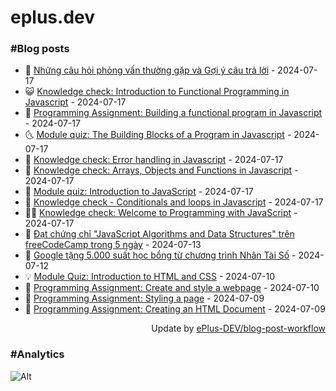 # eplus.dev

### #Blog posts

<!-- BLOG-POST-LIST:START -->
 - 🧰 [Những câu hỏi phỏng vấn thường gặp và Gợi ý câu trả lời](https://eplus.dev/nhung-cau-hoi-phong-van-thuong-gap-va-goi-y-cau-tra-loi) - 2024-07-17
 - 😺 [Knowledge check: Introduction to Functional Programming in Javascript](https://eplus.dev/knowledge-check-introduction-to-functional-programming-in-javascript) - 2024-07-17
 - 🗽 [Programming Assignment: Building a functional program in Javascript](https://eplus.dev/programming-assignment-building-a-functional-program-in-javascript) - 2024-07-17
 - 🌜 [Module quiz: The Building Blocks of a Program in Javascript](https://eplus.dev/module-quiz-the-building-blocks-of-a-program-in-javascript) - 2024-07-17
 - 📝 [Knowledge check: Error handling in Javascript](https://eplus.dev/knowledge-check-error-handling-in-javascript) - 2024-07-17
 - 🚀 [Knowledge check: Arrays, Objects and Functions in Javascript](https://eplus.dev/knowledge-check-arrays-objects-and-functions-in-javascript) - 2024-07-17
 - 💼 [Module quiz: Introduction to JavaScript](https://eplus.dev/module-quiz-introduction-to-javascript) - 2024-07-17
 - 🦣 [Knowledge check - Conditionals and loops in Javascript](https://eplus.dev/knowledge-check-conditionals-and-loops-in-javascript) - 2024-07-17
 - 👨‍🏫 [Knowledge check: Welcome to Programming with JavaScript](https://eplus.dev/knowledge-check-welcome-to-programming-with-javascript) - 2024-07-17
 - 🔭 [Đạt chứng chỉ &quot;JavaScript Algorithms and Data Structures&quot; trên freeCodeCamp trong 5 ngày](https://eplus.dev/dat-chung-chi-javascript-algorithms-and-data-structures-tren-freecodecamp-trong-5-ngay) - 2024-07-13
 - 🤡 [Google tặng 5.000 suất học bổng từ chương trình Nhân Tài Số](https://eplus.dev/google-tang-5000-suat-hoc-bong-tu-chuong-trinh-nhan-tai-so) - 2024-07-12
 - 💡 [Module Quiz: Introduction to HTML and CSS](https://eplus.dev/module-quiz-introduction-to-html-and-css) - 2024-07-10
 - 🦣 [Programming Assignment: Create and style a webpage](https://eplus.dev/programming-assignment-create-and-style-a-webpage) - 2024-07-10
 - 💪 [Programming Assignment: Styling a page](https://eplus.dev/programming-assignment-styling-a-page) - 2024-07-09
 - 🤡 [Programming Assignment: Creating an HTML Document](https://eplus.dev/programming-assignment-creating-an-html-document) - 2024-07-09<!-- BLOG-POST-LIST:END -->

<div align="right">
  Update by <a target="_blank"
    href="https://github.com/ePlus-DEV/blog-post-workflow">ePlus-DEV/blog-post-workflow</a>
</div>

### #Analytics
![Alt](https://repobeats.axiom.co/api/embed/9990f7cddfbad8d834990b10ccad05f81ac1096f.svg "Repobeats analytics image")
